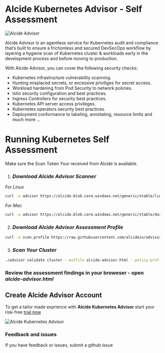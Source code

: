 # Alcide Kubernetes Advisor - Self Assessment

![Alcide Advisor](https://codelab.alcide.io/images/card-frontpage/frontpage-alcide-advisor.png "Alcide Advisor")

Alcide Advisor is an agentless service for Kubernetes audit and compliance that’s built to ensure a frictionless and secured DevSecOps workflow by layering a hygiene scan of Kubernetes cluster & workloads early in the development process and before moving to production.

With Alcide Advisor, you can cover the following security checks:

- Kubernetes infrastructure vulnerability scanning.
- Hunting misplaced secrets, or excessive priviliges for secret access.
- Workload hardening from Pod Security to network policies.
- Istio security configuration and best practices.
- Ingress Controllers for security best practices.
- Kubernetes API server access privileges.
- Kubernetes operators security best practices.
- Deployment conformance to labeling, annotating, resource limits and much more ...

# Running Kubernetes Self Assessment

Make sure the Scan Token Your received from Alcide is available.

1.  ### ***Download Alcide Advisor Scanner***

*For Linux*

```bash
curl -o advisor https://alcide.blob.core.windows.net/generic/stable/linux/advisor && chmod +x advisor
```

*For Mac*

```bash
curl -o advisor https://alcide.blob.core.windows.net/generic/stable/darwin/advisor && chmod +x advisor
```

2. ### ***Download Alcide Advisor Assessment Profile***

```bash
curl -o scan.profile https://raw.githubusercontent.com/alcideio/advisor/master/assessment/alcide-kubernetes-assessment.advisor
```

3. ### ***Scan Your Cluster***

```bash
./advisor validate cluster --outfile alcide-advisor.html --policy-profile scan.profile --alcide-api-key <Your_Alcide_Scan_Token>
```


### **Review the assessment findings in your broweser** - open *alcide-advisor.html*


## Create Alcide Advisor Account

To get a tailor made exprience with **Alcide Kubernetes Advisor** start your risk-free [trial now](https://www.alcide.io/advisor-free-trial/)

![Alcide Kubernetes Advisor](https://d2908q01vomqb2.cloudfront.net/77de68daecd823babbb58edb1c8e14d7106e83bb/2019/06/19/Alcide-Advisor-Amazon-EKS-1.png "Alcide Kubernetes Advisor")


### Feedback and issues

If you have feedback or issues, submit a github issue
